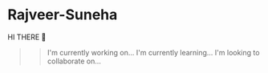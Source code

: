 # Rajveer-Suneha
   HI THERE 👋
   >>I'm currently working on...
   >>I'm currently learning...
   >>I'm looking to collaborate on...
